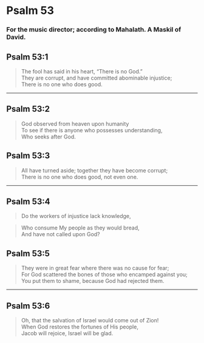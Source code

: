 # Psalm 53

### For the music director; according to Mahalath. A Maskil of David.

## Psalm 53:1

> The fool has said in his heart, “There is no God.”  
> They are corrupt, and have committed abominable injustice;  
> There is no one who does good.

---

## Psalm 53:2

> God observed from heaven upon humanity  
> To see if there is anyone who possesses understanding,  
> Who seeks after God.

## Psalm 53:3

> All have turned aside; together they have become corrupt;  
> There is no one who does good, not even one.

---

## Psalm 53:4

> Do the workers of injustice lack knowledge,

> Who consume My people as they would bread,  
> And have not called upon God?

## Psalm 53:5

> They were in great fear where there was no cause for fear;  
> For God scattered the bones of those who encamped against you;  
> You put them to shame, because God had rejected them.

---

## Psalm 53:6

> Oh, that the salvation of Israel would come out of Zion!  
> When God restores the fortunes of His people,  
> Jacob will rejoice, Israel will be glad.
